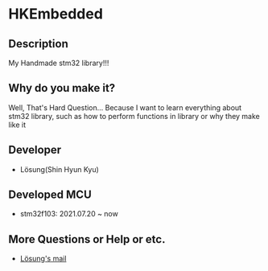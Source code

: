 # HKEmbedded

## Description
My Handmade stm32 library!!!

## Why do you make it?
Well, That's Hard Question... Because I want to learn everything about stm32 library, such as how to perform functions in library or why they make like it

## Developer
- Lösung(Shin Hyun Kyu)

## Developed MCU
- stm32f103: 2021.07.20 ~ now

## More Questions or Help or etc.
- [Lösung's mail](mailto:shk052353@gmail.com)
